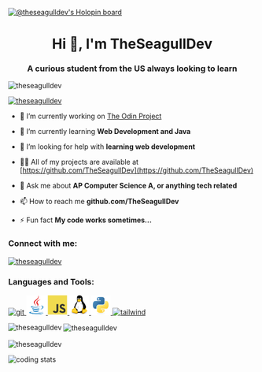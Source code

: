[![@theseagulldev's Holopin board](https://holopin.me/theseagulldev)](https://holopin.io/@theseagulldev)

<h1 align="center">Hi 👋, I'm TheSeagullDev</h1>
<h3 align="center">A curious student from the US always looking to learn</h3>

<p align="left"> <img src="https://komarev.com/ghpvc/?username=theseagulldev&label=Profile%20views&color=0e75b6&style=flat" alt="theseagulldev" /> </p>

<p align="left"> <a href="https://github.com/ryo-ma/github-profile-trophy"><img src="https://github-profile-trophy.vercel.app/?username=theseagulldev" alt="theseagulldev" /></a> </p>

- 🔭 I’m currently working on [The Odin Project](theodinproject.com)

- 🌱 I’m currently learning **Web Development and Java**

- 🤝 I’m looking for help with **learning web development**

- 👨‍💻 All of my projects are available at [https://github.com/TheSeagullDev](https://github.com/TheSeagullDev)

- 💬 Ask me about **AP Computer Science A, or anything tech related**

- 📫 How to reach me **github.com/TheSeagullDev**

- ⚡ Fun fact **My code works sometimes...**

<h3 align="left">Connect with me:</h3>
<p align="left">
<a href="https://codepen.io/theseagulldev" target="blank"><img align="center" src="https://raw.githubusercontent.com/rahuldkjain/github-profile-readme-generator/master/src/images/icons/Social/codepen.svg" alt="theseagulldev" height="30" width="40" /></a>
</p>

<h3 align="left">Languages and Tools:</h3>
<p align="left"> <a href="https://git-scm.com/" target="_blank" rel="noreferrer"> <img src="https://www.vectorlogo.zone/logos/git-scm/git-scm-icon.svg" alt="git" width="40" height="40"/> </a> <a href="https://www.java.com" target="_blank" rel="noreferrer"> <img src="https://raw.githubusercontent.com/devicons/devicon/master/icons/java/java-original.svg" alt="java" width="40" height="40"/> </a> <a href="https://developer.mozilla.org/en-US/docs/Web/JavaScript" target="_blank" rel="noreferrer"> <img src="https://raw.githubusercontent.com/devicons/devicon/master/icons/javascript/javascript-original.svg" alt="javascript" width="40" height="40"/> </a> <a href="https://www.linux.org/" target="_blank" rel="noreferrer"> <img src="https://raw.githubusercontent.com/devicons/devicon/master/icons/linux/linux-original.svg" alt="linux" width="40" height="40"/> </a> <a href="https://www.python.org" target="_blank" rel="noreferrer"> <img src="https://raw.githubusercontent.com/devicons/devicon/master/icons/python/python-original.svg" alt="python" width="40" height="40"/> </a> <a href="https://tailwindcss.com/" target="_blank" rel="noreferrer"> <img src="https://www.vectorlogo.zone/logos/tailwindcss/tailwindcss-icon.svg" alt="tailwind" width="40" height="40"/> </a> </p>

<p><img align="left" src="https://github-readme-stats.vercel.app/api/top-langs?username=theseagulldev&show_icons=true&locale=en&layout=compact" alt="theseagulldev" /></p>

<p>&nbsp;<img align="center" src="https://github-readme-stats.vercel.app/api?username=theseagulldev&show_icons=true&theme=dark&locale=en" alt="theseagulldev" /></p>

<p><img align="center" src="https://github-readme-streak-stats.herokuapp.com/?user=theseagulldev&" alt="theseagulldev" /></p>

<img src="https://github-readme-stats.hackclub.dev/api/wakatime?username=11926&api_domain=hackatime.hackclub.com&&custom_title=Hackatime+Stats&layout=compact&cache_seconds=0&langs_count=8&theme=dark" alt="coding stats">